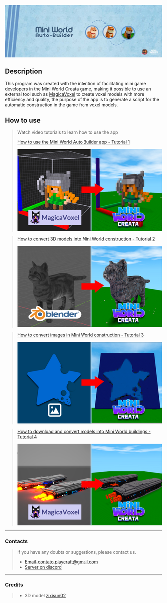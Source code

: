 
<img src="Imagens/banner.jpg">

## Description
This program was created with the intention of facilitating mini game developers in the Mini World Creata game, making it possible to use an external tool such as [MagicaVoxel](https://ephtracy.github.io/) to create voxel models with more efficiency and quality, the purpose of the app is to generate a script for the automatic construction in the game from voxel models.

## How to use


>Watch video tutorials to learn how to use the app
>
>[How to use the Mini World Auto Builder app - Tutorial 1](https://www.youtube.com/watch?v=cMcZrRz0lRA&list=PLLcS6ldQh_lwxzNRjsAgwjVg_CcOJsxFd&index=1)
>
><img src="Imagens/Capa1.jpg">

>[How to convert 3D models into Mini World construction - Tutorial 2](https://www.youtube.com/watch?v=KMDyrIF_KgQ&list=PLLcS6ldQh_lwxzNRjsAgwjVg_CcOJsxFd&index=3)
>
><img src="Imagens/Capa2.jpg">

>[How to convert images in Mini World construction - Tutorial 3](https://www.youtube.com/watch?v=nCnu_x0BKlc&list=PLLcS6ldQh_lwxzNRjsAgwjVg_CcOJsxFd&index=4)
>
><img src="Imagens/Capa3.jpg">

>[How to download and convert models into Mini World buildings - Tutorial 4](https://www.youtube.com/watch?v=C5_AskKkqEE&list=PLLcS6ldQh_lwxzNRjsAgwjVg_CcOJsxFd&index=5)
>
><img src="Imagens/Capa4.jpg">

---

###  Contacts
> If you have any doubts or suggestions, please contact us.
> - Email-contato.playcraft@gmail.com
> - [Server on discord](https://discord.gg/E4bS997d76)

---

### Credits

> - 3D model [zixisun02](https://sketchfab.com/zixisun51)
